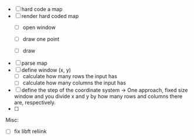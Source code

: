 


- [ ] hard code a map
- [ ] render hard coded map
  - [ ] open window
  - [ ] draw one point
  - [ ] draw 


- [ ] parse map
- [ ] define window (x, y)
    - [ ] calculate how many rows the input has
    - [ ] calculate how many columns the input has
- [ ] define the step of the coordinate system
  -> One approach, fixed size window and you divide x and y by how many rows and columns there are, respectively.
- [ ] 


Misc:
- [ ] fix libft reliink
